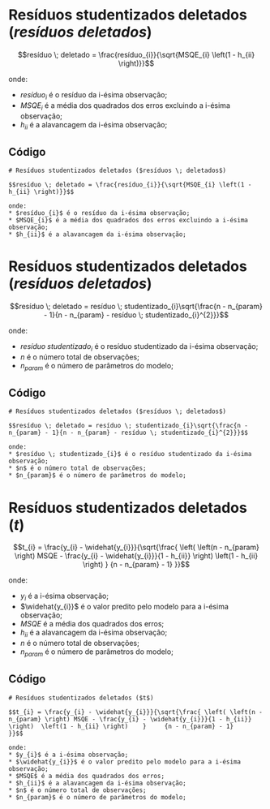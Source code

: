 # Resíduos studentizados deletados ($resíduos \; deletados$)

$$resíduo \; deletado = \frac{resíduo_{i}}{\sqrt{MSQE_{i} \left(1 - h_{ii} \right)}}$$

onde:
* $resíduo_{i}$ é o resíduo da i-ésima observação;
* $MSQE_{i}$ é a média dos quadrados dos erros excluindo a i-ésima observação;
* $h_{ii}$ é a alavancagem da i-ésima observação;

## Código

```
# Resíduos studentizados deletados ($resíduos \; deletados$)

$$resíduo \; deletado = \frac{resíduo_{i}}{\sqrt{MSQE_{i} \left(1 - h_{ii} \right)}}$$

onde:
* $resíduo_{i}$ é o resíduo da i-ésima observação;
* $MSQE_{i}$ é a média dos quadrados dos erros excluindo a i-ésima observação;
* $h_{ii}$ é a alavancagem da i-ésima observação;
```

# Resíduos studentizados deletados ($resíduos \; deletados$)

$$resíduo \; deletado = resíduo \; studentizado_{i}\sqrt{\frac{n - n_{param} - 1}{n - n_{param} - resíduo \; studentizado_{i}^{2}}}$$

onde:
* $resíduo \; studentizado_{i}$ é o resíduo studentizado da i-ésima observação;
* $n$ é o número total de observações;
* $n_{param}$ é o número de parâmetros do modelo;

## Código

```
# Resíduos studentizados deletados ($resíduos \; deletados$)

$$resíduo \; deletado = resíduo \; studentizado_{i}\sqrt{\frac{n - n_{param} - 1}{n - n_{param} - resíduo \; studentizado_{i}^{2}}}$$

onde:
* $resíduo \; studentizado_{i}$ é o resíduo studentizado da i-ésima observação;
* $n$ é o número total de observações;
* $n_{param}$ é o número de parâmetros do modelo;
```

# Resíduos studentizados deletados ($t$)

$$t_{i} = \frac{y_{i} - \widehat{y_{i}}}{\sqrt{\frac{ \left( \left(n - n_{param} \right) MSQE - \frac{y_{i} - \widehat{y_{i}}}{1 - h_{ii}} \right)  \left(1 - h_{ii} \right)    }     {n - n_{param} - 1}      }}$$

onde:
* $y_{i}$ é a i-ésima observação;
* $\widehat{y_{i}}$ é o valor predito pelo modelo para a i-ésima observação;
* $MSQE$ é a média dos quadrados dos erros;
* $h_{ii}$ é a alavancagem da i-ésima observação;
* $n$ é o número total de observações;
* $n_{param}$ é o número de parâmetros do modelo;

## Código

```
# Resíduos studentizados deletados ($t$)

$$t_{i} = \frac{y_{i} - \widehat{y_{i}}}{\sqrt{\frac{ \left( \left(n - n_{param} \right) MSQE - \frac{y_{i} - \widehat{y_{i}}}{1 - h_{ii}} \right)  \left(1 - h_{ii} \right)    }     {n - n_{param} - 1}      }}$$

onde:
* $y_{i}$ é a i-ésima observação;
* $\widehat{y_{i}}$ é o valor predito pelo modelo para a i-ésima observação;
* $MSQE$ é a média dos quadrados dos erros;
* $h_{ii}$ é a alavancagem da i-ésima observação;
* $n$ é o número total de observações;
* $n_{param}$ é o número de parâmetros do modelo;
```